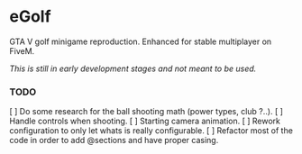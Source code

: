 # eGolf
GTA V golf minigame reproduction. Enhanced for stable multiplayer on FiveM.

*This is still in early development stages and not meant to be used.*

### TODO

[ ] Do some research for the ball shooting math (power types, club ?..).
[ ] Handle controls when shooting.
[ ] Starting camera animation.
[ ] Rework configuration to only let whats is really configurable.
[ ] Refactor most of the code in order to add @sections and have proper casing.
